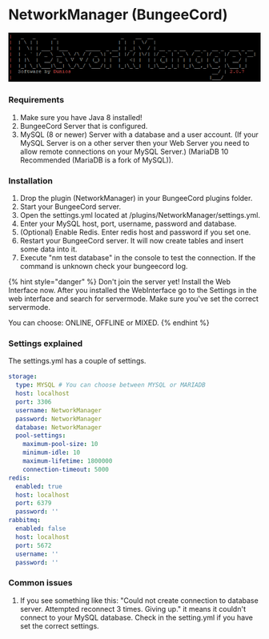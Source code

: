 # NetworkManager \(BungeeCord\)

![](../.gitbook/assets/image.png)

### Requirements

1. Make sure you have Java 8 installed!​
2. BungeeCord Server that is configured.
3. MySQL \(8 or newer\) Server with a database and a user account. \(If your MySQL Server is on a other server then your Web Server you need to allow remote connections on your MySQL Server.\) \(MariaDB 10 Recommended \(MariaDB is a fork of MySQL\)\).

### Installation

1. Drop the plugin \(NetworkManager\) in your BungeeCord plugins folder.
2. Start your BungeeCord server.
3. Open the settings.yml located at /plugins/NetworkManager/settings.yml.
4. Enter your MySQL host, port, username, password and database.
5. \(Optional\) Enable Redis. Enter redis host and password if you set one.
6. Restart your BungeeCord server. It will now create tables and insert some data into it.
7. Execute "nm test database" in the console to test the connection. If the command is unknown check your bungeecord log.

{% hint style="danger" %}
Don't join the server yet! Install the Web Interface now. After you installed the WebInterface go to the Settings in the web interface and search for servermode. Make sure you've set the correct servermode.   
  
You can choose: ONLINE, OFFLINE or MIXED.
{% endhint %}

### Settings explained

The settings.yml has a couple of settings.

```yaml
storage:
  type: MYSQL # You can choose between MYSQL or MARIADB
  host: localhost
  port: 3306
  username: NetworkManager
  password: NetworkManager
  database: NetworkManager
  pool-settings:
    maximum-pool-size: 10
    minimum-idle: 10
    maximum-lifetime: 1800000
    connection-timeout: 5000
redis:
  enabled: true
  host: localhost
  port: 6379
  password: ''
rabbitmq:
  enabled: false
  host: localhost
  port: 5672
  username: ''
  password: ''
```

### Common issues

1. If you see something like this: "Could not create connection to database server. Attempted reconnect 3 times. Giving up." it means it couldn't connect to your MySQL database. Check in the setting.yml if you have set the correct settings.

